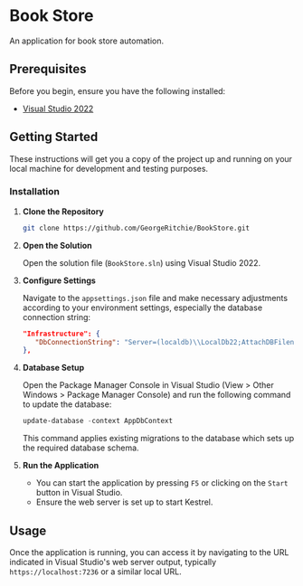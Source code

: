 
# Book Store

An application for book store automation.

## Prerequisites

Before you begin, ensure you have the following installed:
- [Visual Studio 2022](https://visualstudio.microsoft.com/vs/)

## Getting Started

These instructions will get you a copy of the project up and running on your local machine for development and testing purposes.

### Installation

1. **Clone the Repository**

   ```bash
   git clone https://github.com/GeorgeRitchie/BookStore.git
   ```

2. **Open the Solution**

   Open the solution file (`BookStore.sln`) using Visual Studio 2022.

3. **Configure Settings**

   Navigate to the `appsettings.json` file and make necessary adjustments according to your environment settings, especially the database connection string:

   ```json
   "Infrastructure": {
	  "DbConnectionString": "Server=(localdb)\\LocalDb22;AttachDBFilename=[DataDirectory]\\BookStore.mdf;Initial Catalog=BookStore;Trusted_Connection=True;MultipleActiveResultSets=true"
   },
   ```

4. **Database Setup**

   Open the Package Manager Console in Visual Studio (View > Other Windows > Package Manager Console) and run the following command to update the database:

   ```powershell
   update-database -context AppDbContext
   ```

   This command applies existing migrations to the database which sets up the required database schema.

5. **Run the Application**

   - You can start the application by pressing `F5` or clicking on the `Start` button in Visual Studio. 
   - Ensure the web server is set up to start Kestrel.

## Usage

Once the application is running, you can access it by navigating to the URL indicated in Visual Studio's web server output, typically `https://localhost:7236` or a similar local URL.

